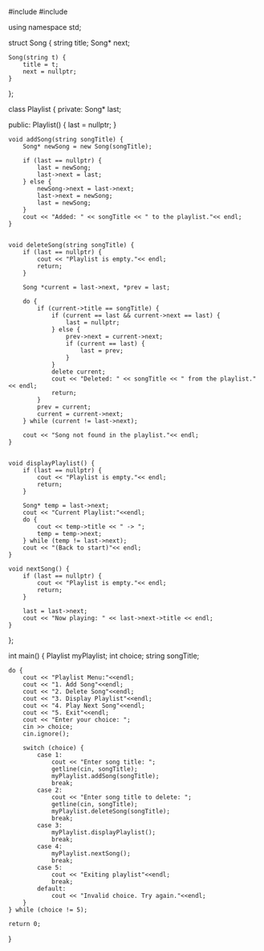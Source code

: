 #include <iostream>
#include <string>

using namespace std;

struct Song {
    string title;
    Song* next;

    Song(string t) {
        title = t;
        next = nullptr;
    }
};

class Playlist {
private:
    Song* last;  

public:
    Playlist() {
        last = nullptr;
    }

   
    void addSong(string songTitle) {
        Song* newSong = new Song(songTitle);

        if (last == nullptr) {  
            last = newSong;
            last->next = last;  
        } else {
            newSong->next = last->next;
            last->next = newSong;
            last = newSong;
        }
        cout << "Added: " << songTitle << " to the playlist."<< endl;
    }


    void deleteSong(string songTitle) {
        if (last == nullptr) {
            cout << "Playlist is empty."<< endl;
            return;
        }

        Song *current = last->next, *prev = last;

        do {
            if (current->title == songTitle) {  
                if (current == last && current->next == last) {  
                    last = nullptr;
                } else {
                    prev->next = current->next;
                    if (current == last) {  
                        last = prev;
                    }
                }
                delete current;
                cout << "Deleted: " << songTitle << " from the playlist."<< endl;
                return;
            }
            prev = current;
            current = current->next;
        } while (current != last->next);

        cout << "Song not found in the playlist."<< endl;
    }

 
    void displayPlaylist() {
        if (last == nullptr) {
            cout << "Playlist is empty."<< endl;
            return;
        }

        Song* temp = last->next;
        cout << "Current Playlist:"<<endl;
        do {
            cout << temp->title << " -> ";
            temp = temp->next;
        } while (temp != last->next);
        cout << "(Back to start)"<< endl;
    }

    void nextSong() {
        if (last == nullptr) {
            cout << "Playlist is empty."<< endl;
            return;
        }

        last = last->next;
        cout << "Now playing: " << last->next->title << endl;
    }
};

int main() {
    Playlist myPlaylist;
    int choice;
    string songTitle;

    do {
        cout << "Playlist Menu:"<<endl;
        cout << "1. Add Song"<<endl;
        cout << "2. Delete Song"<<endl;
        cout << "3. Display Playlist"<<endl;
        cout << "4. Play Next Song"<<endl;
        cout << "5. Exit"<<endl;
        cout << "Enter your choice: ";
        cin >> choice;
        cin.ignore();

        switch (choice) {
            case 1:
                cout << "Enter song title: ";
                getline(cin, songTitle);
                myPlaylist.addSong(songTitle);
                break;
            case 2:
                cout << "Enter song title to delete: ";
                getline(cin, songTitle);
                myPlaylist.deleteSong(songTitle);
                break;
            case 3:
                myPlaylist.displayPlaylist();
                break;
            case 4:
                myPlaylist.nextSong();
                break;
            case 5:
                cout << "Exiting playlist"<<endl;
                break;
            default:
                cout << "Invalid choice. Try again."<<endl;
        }
    } while (choice != 5);

    return 0;
}
